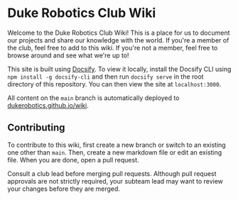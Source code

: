 # Duke Robotics Club Wiki

Welcome to the Duke Robotics Club Wiki! This is a place for us to document our projects and share our knowledge with the world. If you're a member of the club, feel free to add to this wiki. If you're not a member, feel free to browse around and see what we're up to!

This site is built using [Docsify](https://docsify.js.org/#/). To view it locally, install the Docsify CLI using `npm install -g docsify-cli` and then run `docsify serve` in the root directory of this repository. You can then view the site at `localhost:3000`.

All content on the `main` branch is automatically deployed to [dukerobotics.github.io/wiki](https://dukerobotics.github.io/wiki).

## Contributing

To contribute to this wiki, first create a new branch or switch to an existing one other than `main`. Then, create a new markdown file or edit an existing file. When you are done, open a pull request.

Consult a club lead before merging pull requests. Although pull request approvals are not strictly required, your subteam lead may want to review your changes before they are merged.
